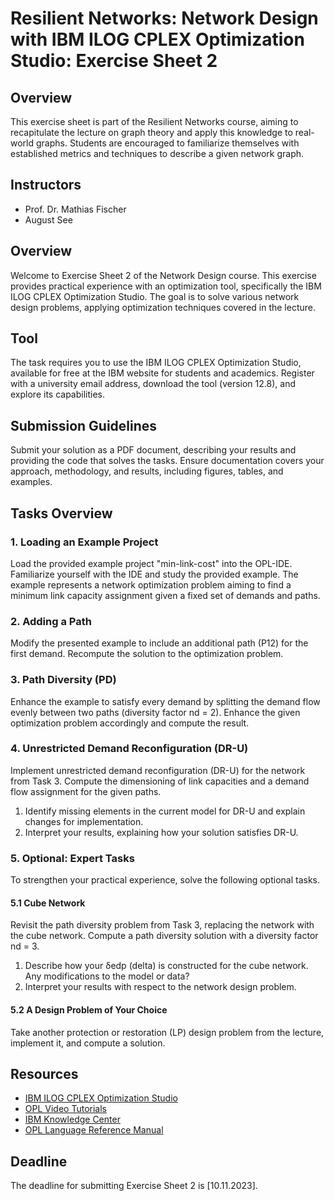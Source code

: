 # Resilient Networks: Network Design with IBM ILOG CPLEX Optimization Studio: Exercise Sheet 2

## Overview
This exercise sheet is part of the Resilient Networks course, aiming to recapitulate the lecture on graph theory and apply this knowledge to real-world graphs. Students are encouraged to familiarize themselves with established metrics and techniques to describe a given network graph.

## Instructors
- Prof. Dr. Mathias Fischer
- August See

## Overview
Welcome to Exercise Sheet 2 of the Network Design course. This exercise provides practical experience with an optimization tool, specifically the IBM ILOG CPLEX Optimization Studio. The goal is to solve various network design problems, applying optimization techniques covered in the lecture.

## Tool
The task requires you to use the IBM ILOG CPLEX Optimization Studio, available for free at the IBM website for students and academics. Register with a university email address, download the tool (version 12.8), and explore its capabilities.

## Submission Guidelines
Submit your solution as a PDF document, describing your results and providing the code that solves the tasks. Ensure documentation covers your approach, methodology, and results, including figures, tables, and examples.

## Tasks Overview
### 1. Loading an Example Project
Load the provided example project "min-link-cost" into the OPL-IDE. Familiarize yourself with the IDE and study the provided example. The example represents a network optimization problem aiming to find a minimum link capacity assignment given a fixed set of demands and paths.

### 2. Adding a Path
Modify the presented example to include an additional path (P12) for the first demand. Recompute the solution to the optimization problem.

### 3. Path Diversity (PD)
Enhance the example to satisfy every demand by splitting the demand flow evenly between two paths (diversity factor nd = 2). Enhance the given optimization problem accordingly and compute the result.

### 4. Unrestricted Demand Reconfiguration (DR-U)
Implement unrestricted demand reconfiguration (DR-U) for the network from Task 3. Compute the dimensioning of link capacities and a demand flow assignment for the given paths.
1. Identify missing elements in the current model for DR-U and explain changes for implementation.
2. Interpret your results, explaining how your solution satisfies DR-U.

### 5. Optional: Expert Tasks
To strengthen your practical experience, solve the following optional tasks.
#### 5.1 Cube Network
Revisit the path diversity problem from Task 3, replacing the network with the cube network. Compute a path diversity solution with a diversity factor nd = 3.
1. Describe how your δedp (delta) is constructed for the cube network. Any modifications to the model or data?
2. Interpret your results with respect to the network design problem.

#### 5.2 A Design Problem of Your Choice
Take another protection or restoration (LP) design problem from the lecture, implement it, and compute a solution.

## Resources
- [IBM ILOG CPLEX Optimization Studio](https://www.ibm.com/products/ilog-cplex-optimization-studio)
- [OPL Video Tutorials](#)
- [IBM Knowledge Center](#)
- [OPL Language Reference Manual](#)

## Deadline
The deadline for submitting Exercise Sheet 2 is [10.11.2023]. 
